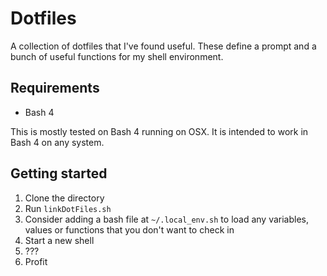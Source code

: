 # Dotfiles

A collection of dotfiles that I've found useful. These define a prompt and a bunch of useful functions for my shell environment.

## Requirements

* Bash 4

This is mostly tested on Bash 4 running on OSX. It is intended to work in Bash 4 on any system.

## Getting started

1. Clone the directory
1. Run `linkDotFiles.sh`
1. Consider adding a bash file at `~/.local_env.sh` to load any variables, values or functions that you don't want to check in
1. Start a new shell
1. ???
1. Profit
